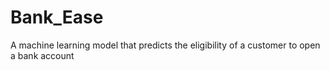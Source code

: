 # Bank_Ease
A machine learning model that predicts the eligibility of a customer to open a bank account 
